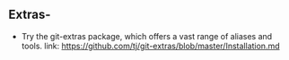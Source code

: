 ## Extras-
* Try the git-extras package, which offers a vast range of aliases and tools. link: https://github.com/tj/git-extras/blob/master/Installation.md